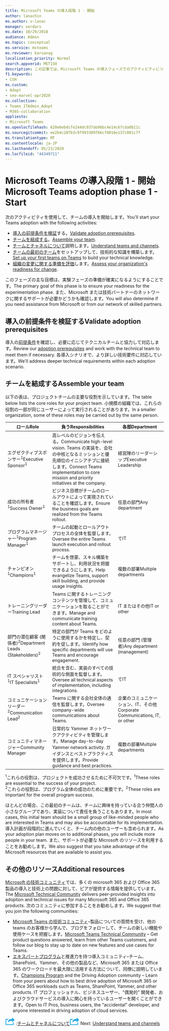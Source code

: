 ```yaml
---
title: Microsoft Teams の導入段階 1 - 開始
author: lanachin
ms.author: v-lanac
manager: serdars
ms.date: 10/29/2018
audience: Admin
ms.topic: conceptual
ms.service: msteams
ms.reviewer: karuanag
localization_priority: Normal
search.appverid: MET150
description: この記事では、Microsoft Teams の導入フェーズでのアクティビティについて説明します。
f1.keywords:
- CSH
ms.custom:
- Adopt
- seo-marvel-apr2020
ms.collection:
- Teams_ITAdmin_Adopt
- M365-collaboration
appliesto:
- Microsoft Teams
ms.openlocfilehash: 620e6ebdcfe244dc937ab96bc4e14c67cda0b11c
ms.sourcegitcommit: ee2b4c207b3c9f993309f66cf8016e137c001c7f
ms.translationtype: MT
ms.contentlocale: ja-JP
ms.lasthandoff: 05/23/2020
ms.locfileid: "44349711"
---
```

# <a name="microsoft-teams-adoption-phase-1---start"></a><span data-ttu-id="f82ab-103">Microsoft Teams の導入段階 1 - 開始</span><span class="sxs-lookup"><span data-stu-id="f82ab-103">Microsoft Teams adoption phase 1 - Start</span></span>

<span data-ttu-id="f82ab-104">次のアクティビティを使用して、チームの導入を開始します。</span><span class="sxs-lookup"><span data-stu-id="f82ab-104">You'll start your Teams adoption with the following activities:</span></span>

- <span data-ttu-id="f82ab-105">[導入の前提条件を検証](#validate-adoption-prerequisites)する。</span><span class="sxs-lookup"><span data-stu-id="f82ab-105">[Validate adoption prerequisites](#validate-adoption-prerequisites).</span></span>
- <span data-ttu-id="f82ab-106">[チームを結成する](#assemble-your-team)。</span><span class="sxs-lookup"><span data-stu-id="f82ab-106">[Assemble your team](#assemble-your-team).</span></span>
- <span data-ttu-id="f82ab-107">[チームとチャネルについて](teams-adoption-understand-teams-and-channels.md)説明します。</span><span class="sxs-lookup"><span data-stu-id="f82ab-107">[Understand teams and channels](teams-adoption-understand-teams-and-channels.md).</span></span>
- <span data-ttu-id="f82ab-108">[チームの最初のチーム](teams-adoption-your-first-teams.md)をセットアップして、技術的な知識を構築します。</span><span class="sxs-lookup"><span data-stu-id="f82ab-108">[Set up your first teams on Teams](teams-adoption-your-first-teams.md) to build your technical knowledge.</span></span>
- <span data-ttu-id="f82ab-109">[組織の変更に関する準備を評価](teams-adoption-assess-readiness.md)します。</span><span class="sxs-lookup"><span data-stu-id="f82ab-109">[Assess your organization's readiness for change](teams-adoption-assess-readiness.md).</span></span>

<span data-ttu-id="f82ab-110">このフェーズの主な目標は、実験フェーズの準備が確実になるようにすることです。</span><span class="sxs-lookup"><span data-stu-id="f82ab-110">The primary goal of this phase is to ensure your readiness for the experimentation phase.</span></span> <span data-ttu-id="f82ab-111">また、Microsoft または技術パートナーのネットワークに関するサポートが必要かどうかも確認します。</span><span class="sxs-lookup"><span data-stu-id="f82ab-111">You will also determine if you need assistance from Microsoft or from our network of skilled partners.</span></span>  

## <a name="validate-adoption-prerequisites"></a><span data-ttu-id="f82ab-112">導入の前提条件を検証する</span><span class="sxs-lookup"><span data-stu-id="f82ab-112">Validate adoption prerequisites</span></span>

<span data-ttu-id="f82ab-113">導入の[前提条件](teams-adoption-get-started.md#adoption-prerequisites)を確認し、必要に応じてテクニカルチームと協力して対応します。</span><span class="sxs-lookup"><span data-stu-id="f82ab-113">Review our [adoption prerequisites](teams-adoption-get-started.md#adoption-prerequisites) and work with the technical team to meet them if necessary.</span></span> <span data-ttu-id="f82ab-114">各導入シナリオで、より詳しい技術要件に対応しています。</span><span class="sxs-lookup"><span data-stu-id="f82ab-114">We'll address deeper technical requirements within each adoption scenario.</span></span>

## <a name="assemble-your-team"></a><span data-ttu-id="f82ab-115">チームを結成する</span><span class="sxs-lookup"><span data-stu-id="f82ab-115">Assemble your team</span></span>

<span data-ttu-id="f82ab-116">以下の表は、プロジェクトチームの主要な役割を示しています。</span><span class="sxs-lookup"><span data-stu-id="f82ab-116">The table below lists the core roles for your project team.</span></span> <span data-ttu-id="f82ab-117">小規模の組織では、これらの役割の一部が同じユーザーによって実行されることがあります。</span><span class="sxs-lookup"><span data-stu-id="f82ab-117">In a smaller organization, some of these roles may be carried out by the same person.</span></span>

| <span data-ttu-id="f82ab-118">ロール</span><span class="sxs-lookup"><span data-stu-id="f82ab-118">Role</span></span> | <span data-ttu-id="f82ab-119">負う</span><span class="sxs-lookup"><span data-stu-id="f82ab-119">Responsibilities</span></span> | <span data-ttu-id="f82ab-120">各部</span><span class="sxs-lookup"><span data-stu-id="f82ab-120">Department</span></span> |
| ---- | ---------------- | ---------- |
| <span data-ttu-id="f82ab-121">エグゼクティブスポンサー<sup>1</sup></span><span class="sxs-lookup"><span data-stu-id="f82ab-121">Executive Sponsor<sup>1</sup></span></span> | <span data-ttu-id="f82ab-122">高レベルのビジョンを伝える。</span><span class="sxs-lookup"><span data-stu-id="f82ab-122">Communicate high-level vision.</span></span> <span data-ttu-id="f82ab-123">Teams の実装を、会社の中核となるミッションと優先順位のイニシアチブに接続します。</span><span class="sxs-lookup"><span data-stu-id="f82ab-123">Connect Teams implementation to core mission and priority initiatives at the company.</span></span> | <span data-ttu-id="f82ab-124">経営陣のリーダーシップ</span><span class="sxs-lookup"><span data-stu-id="f82ab-124">Executive Leadership</span></span> |
| <span data-ttu-id="f82ab-125">成功の所有者<sup>1</sup></span><span class="sxs-lookup"><span data-stu-id="f82ab-125">Success Owner<sup>1</sup></span></span> | <span data-ttu-id="f82ab-126">ビジネス目標がチームのロールアウトによって実現されていることを確認します。</span><span class="sxs-lookup"><span data-stu-id="f82ab-126">Ensure the business goals are realized from the Teams rollout.</span></span> | <span data-ttu-id="f82ab-127">任意の部門</span><span class="sxs-lookup"><span data-stu-id="f82ab-127">Any department</span></span> |
| <span data-ttu-id="f82ab-128">プログラムマネージャー<sup>1</sup></span><span class="sxs-lookup"><span data-stu-id="f82ab-128">Program Manager<sup>1</sup></span></span> | <span data-ttu-id="f82ab-129">チームの起動とロールアウトプロセスの全体を監督します。</span><span class="sxs-lookup"><span data-stu-id="f82ab-129">Oversee the entire Teams launch execution and rollout process.</span></span> | <span data-ttu-id="f82ab-130">て</span><span class="sxs-lookup"><span data-stu-id="f82ab-130">IT</span></span> |
| <span data-ttu-id="f82ab-131">チャンピオン<sup>1</sup></span><span class="sxs-lookup"><span data-stu-id="f82ab-131">Champions<sup>1</sup></span></span> | <span data-ttu-id="f82ab-132">チームを啓蒙、スキル構築をサポートし、利用状況を把握できるようにします。</span><span class="sxs-lookup"><span data-stu-id="f82ab-132">Help evangelize Teams, support skill building, and provide usage insights.</span></span> | <span data-ttu-id="f82ab-133">複数の部署</span><span class="sxs-lookup"><span data-stu-id="f82ab-133">Multiple departments</span></span> |
| <span data-ttu-id="f82ab-134">トレーニングリーダー</span><span class="sxs-lookup"><span data-stu-id="f82ab-134">Training Lead</span></span> | <span data-ttu-id="f82ab-135">Teams に関するトレーニングコンテンツを管理して、コミュニケーションを取ることができます。</span><span class="sxs-lookup"><span data-stu-id="f82ab-135">Manage and communicate training content about Teams.</span></span> | <span data-ttu-id="f82ab-136">IT またはその他</span><span class="sxs-lookup"><span data-stu-id="f82ab-136">IT or other</span></span> |
| <span data-ttu-id="f82ab-137">部門の潜在顧客 (関係者)<sup>2</sup></span><span class="sxs-lookup"><span data-stu-id="f82ab-137">Department Leads (Stakeholders)<sup>2</sup></span></span> | <span data-ttu-id="f82ab-138">特定の部門が Teams をどのように使用するかを特定し、契約を促します。</span><span class="sxs-lookup"><span data-stu-id="f82ab-138">Identify how specific departments will use Teams and encourage engagement.</span></span> | <span data-ttu-id="f82ab-139">任意の部門 (管理者)</span><span class="sxs-lookup"><span data-stu-id="f82ab-139">Any department (management)</span></span> |
| <span data-ttu-id="f82ab-140">IT スペシャリスト<sup>1</sup></span><span class="sxs-lookup"><span data-stu-id="f82ab-140">IT Specialists<sup>1</sup></span></span> | <span data-ttu-id="f82ab-141">統合を含む、実装のすべての技術的な側面を監督します。</span><span class="sxs-lookup"><span data-stu-id="f82ab-141">Oversee all technical aspects of implementation, including integrations.</span></span> | <span data-ttu-id="f82ab-142">て</span><span class="sxs-lookup"><span data-stu-id="f82ab-142">IT</span></span> |
| <span data-ttu-id="f82ab-143">コミュニケーションリーダー<sup>2</sup></span><span class="sxs-lookup"><span data-stu-id="f82ab-143">Communication Lead<sup>2</sup></span></span> | <span data-ttu-id="f82ab-144">Teams に関する会社全体の通信を監督します。</span><span class="sxs-lookup"><span data-stu-id="f82ab-144">Oversee company-wide communications about Teams.</span></span> | <span data-ttu-id="f82ab-145">企業のコミュニケーション、IT、その他</span><span class="sxs-lookup"><span data-stu-id="f82ab-145">Corporate Communications, IT, or other</span></span> |
| <span data-ttu-id="f82ab-146">コミュニティマネージャー</span><span class="sxs-lookup"><span data-stu-id="f82ab-146">Community Manager</span></span> | <span data-ttu-id="f82ab-147">日常的な Yammer ネットワークアクティビティを管理します。</span><span class="sxs-lookup"><span data-stu-id="f82ab-147">Manage day-to-day Yammer network activity.</span></span> <span data-ttu-id="f82ab-148">ガイダンスとベストプラクティスを提供します。</span><span class="sxs-lookup"><span data-stu-id="f82ab-148">Provide guidance and best practices.</span></span> | <span data-ttu-id="f82ab-149">複数の部署</span><span class="sxs-lookup"><span data-stu-id="f82ab-149">Multiple departments</span></span> |

<span data-ttu-id="f82ab-150"><sup>1</sup>これらの役割は、プロジェクトを成功させるために不可欠です。</span><span class="sxs-lookup"><span data-stu-id="f82ab-150"><sup>1</sup>These roles are essential to the success of your project.</span></span></br>
<span data-ttu-id="f82ab-151"><sup>2</sup>これらの役割は、プログラム全体の成功のために重要です。</span><span class="sxs-lookup"><span data-stu-id="f82ab-151"><sup>2</sup>These roles are important for the overall program success.</span></span>

<span data-ttu-id="f82ab-152">ほとんどの場合、この最初のチームは、チームに興味を持っている合う仲間人の小さなグループであり、実装について責任を負うこともあります。</span><span class="sxs-lookup"><span data-stu-id="f82ab-152">In most cases, this initial team should be a small group of like-minded people who are interested in Teams and may also be accountable for its implementation.</span></span> <span data-ttu-id="f82ab-153">導入計画が段階的に進んでいくと、チーム内の他のユーザーも含められます。</span><span class="sxs-lookup"><span data-stu-id="f82ab-153">As your adoption plan moves on to additional phases, you will include more people in your team.</span></span> <span data-ttu-id="f82ab-154">また、サポートが必要な Microsoft のリソースを利用することをお勧めします。</span><span class="sxs-lookup"><span data-stu-id="f82ab-154">We also suggest that you take advantage of the Microsoft resources that are available to assist you.</span></span> 

## <a name="additional-resources"></a><span data-ttu-id="f82ab-155">その他のリソース</span><span class="sxs-lookup"><span data-stu-id="f82ab-155">Additional resources</span></span>

<span data-ttu-id="f82ab-156">[Microsoft の技術コミュニティ](https://aka.ms/TechCommunity)では、多くの microsoft 365 および Office 365 製品の導入と技術上の問題に対して、ピアが提供する情報を提供しています。</span><span class="sxs-lookup"><span data-stu-id="f82ab-156">The [Microsoft Technical Community](https://aka.ms/TechCommunity) delivers peer-provided insights into adoption and technical issues for many Microsoft 365 and Office 365 products.</span></span> <span data-ttu-id="f82ab-157">次のコミュニティに参加することをお勧めします。</span><span class="sxs-lookup"><span data-stu-id="f82ab-157">We suggest that you join the following communities:</span></span>

- <span data-ttu-id="f82ab-158">[Microsoft Teams の技術コミュニティ](https://aka.ms/TeamsCommunity)–製品についての質問を受け、他の teams のお客様から学んで、ブログをフォローして、チームの新しい機能や使用ケースを把握します。</span><span class="sxs-lookup"><span data-stu-id="f82ab-158">[Microsoft Teams Technical Community](https://aka.ms/TeamsCommunity) – Get product questions answered, learn from other Teams customers, and follow our blog to stay up to date on new features and use cases for Teams.</span></span> 
- <span data-ttu-id="f82ab-159">[エキスパートプログラム](https://aka.ms/O365Champions)と推進力を持つ導入コミュニティ–チーム、SharePoint、Yammer、その他の製品など、Microsoft 365 または Office 365 のワークロードを最大限に活用する方法について、同僚に説明しています。</span><span class="sxs-lookup"><span data-stu-id="f82ab-159">[Champions Program](https://aka.ms/O365Champions) and the Driving Adoption community – Learn from your peers about how to best drive adoption of Microsoft 365 or Office 365 workloads such as Teams, SharePoint, Yammer, and other products.</span></span> <span data-ttu-id="f82ab-160">IT プロフェッショナル、ビジネスユーザー、"偶発的" 開発者、およびクラウドサービスの導入に関心を持っているユーザーを開くことができます。</span><span class="sxs-lookup"><span data-stu-id="f82ab-160">Open to IT Pros, business users, the “accidental” developer, and anyone interested in driving adoption of cloud services.</span></span>  


<span data-ttu-id="f82ab-161">![次の手順を示すアイコン ](media/teams-adoption-next-icon.png) :[チームとチャネルについて](teams-adoption-understand-teams-and-channels.md)</span><span class="sxs-lookup"><span data-stu-id="f82ab-161">![An icon representing the next step](media/teams-adoption-next-icon.png) Next: [Understand teams and channels](teams-adoption-understand-teams-and-channels.md)</span></span>
